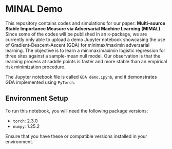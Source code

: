 # MINAL Demo

This repository contains codes and simulations for our paper: **Multi-source Stable Importance Measure via Adversarial Machine Learning (MIMAL)**. Since some of the codes will be published in an `R`-package, we are currently only able to upload a demo Jupyter notebook showcasing the use of Gradient-Descent-Ascent (GDA) for minimax/maximin adversarial learning. The objective is to learn a minimax/maximin logistic regression for three sites against a sample-mean null model. Our observation is that the learning process at saddle points is faster and more stable than an empirical risk minimization procedure.

The Jupyter notebook file is called `GDA demo.ipynb`, and it demonstrates GDA implemented using `PyTorch`.

## Environment Setup

To run this notebook, you will need the following package versions:

- `torch`: 2.3.0
- `numpy`: 1.25.2

Ensure that you have these or compatible versions installed in your environment.

